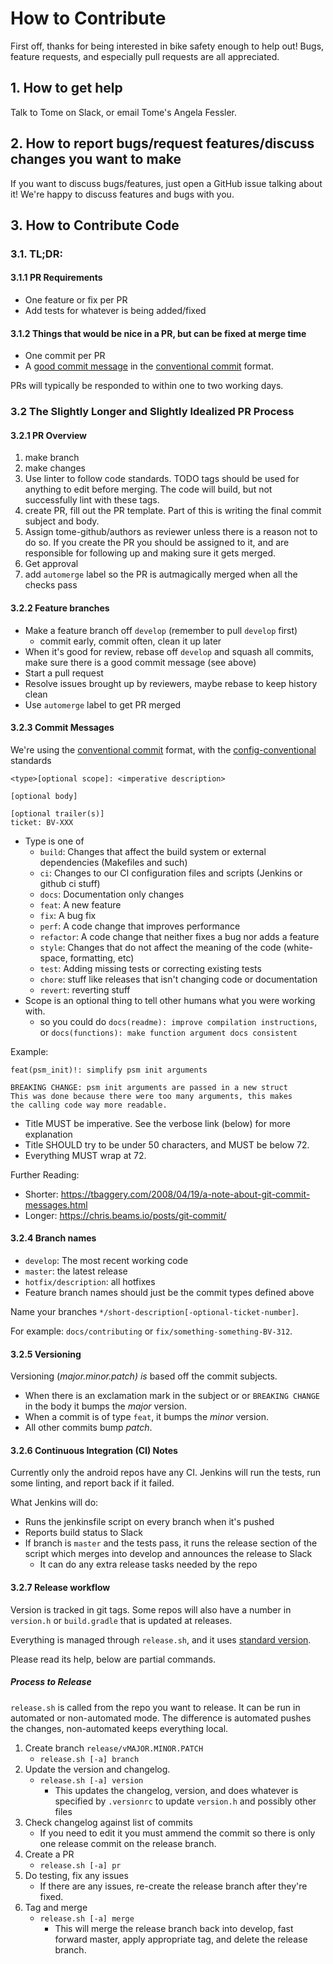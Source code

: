 # How to Contribute

First off, thanks for being interested in bike safety enough to help out!
Bugs, feature requests, and especially pull requests are all appreciated.

## 1. How to get help
Talk to Tome on Slack, or email Tome's Angela Fessler.

## 2. How to report bugs/request features/discuss changes you want to make
If you want to discuss bugs/features, just open a GitHub issue talking about it!
We're happy to discuss features and bugs with you.


## 3. How to Contribute Code
### 3.1. TL;DR:
#### 3.1.1 PR Requirements
  * One feature or fix per PR
  * Add tests for whatever is being added/fixed
#### 3.1.2 Things that would be nice in a PR, but can be fixed at merge time
  * One commit per PR
  * A [good commit message][tpope-commit] in the
    [conventional commit][conventional-commit] format.

PRs will typically be responded to within one to two working days.

[conventional-commit]: https://www.conventionalcommits.org/en/v1.0.0/
[tpope-commit]: https://tbaggery.com/2008/04/19/a-note-about-git-commit-messages.html


### 3.2 The Slightly Longer and Slightly Idealized PR Process


#### 3.2.1 PR Overview
1. make branch
2. make changes
3. Use linter to follow code standards. TODO tags should be used for anything to edit before merging. The code will build,
   but not successfully lint with these tags.
4. create PR, fill out the PR template.
   Part of this is writing the final commit subject and body.
5. Assign tome-github/authors as reviewer unless there is a reason not to do so.
   If you create the PR you should be assigned to it, and are responsible for following up and making sure it gets merged.
6. Get approval
7. add `automerge` label so the PR is autmagically merged when all the checks pass

#### 3.2.2 Feature branches
  * Make a feature branch off `develop` (remember to pull `develop` first)
      * commit early, commit often, clean it up later
  * When it's good for review, rebase off `develop` and squash all commits, make
    sure there is a good commit message (see above)
  * Start a pull request
  * Resolve issues brought up by reviewers, maybe rebase to keep history clean
  * Use `automerge` label to get PR merged


#### 3.2.3 Commit Messages
We're using the [conventional commit][conventional-commit] format, with the
[config-conventional][config-conventional] standards
```
<type>[optional scope]: <imperative description>

[optional body]

[optional trailer(s)]
ticket: BV-XXX
```
* Type is one of
  * `build`: Changes that affect the build system or external dependencies (Makefiles and such)
  * `ci`: Changes to our CI configuration files and scripts (Jenkins or github ci stuff)
  * `docs`: Documentation only changes
  * `feat`: A new feature
  * `fix`: A bug fix
  * `perf`: A code change that improves performance
  * `refactor`: A code change that neither fixes a bug nor adds a feature
  * `style`: Changes that do not affect the meaning of the code (white-space, formatting, etc)
  * `test`: Adding missing tests or correcting existing tests
  * `chore`: stuff like releases that isn't changing code or documentation
  * `revert`: reverting stuff
* Scope is an optional thing to tell other humans what you were working with.
  * so you could do `docs(readme): improve compilation instructions`, or
    `docs(functions): make function argument docs consistent`


Example:
```
feat(psm_init)!: simplify psm init arguments

BREAKING CHANGE: psm init arguments are passed in a new struct
This was done because there were too many arguments, this makes
the calling code way more readable.
```

  * Title MUST be imperative. See the verbose link (below) for more explanation
  * Title SHOULD try to be under 50 characters, and MUST be below 72.
  * Everything MUST wrap at 72.

Further Reading:
  * Shorter: https://tbaggery.com/2008/04/19/a-note-about-git-commit-messages.html
  * Longer: https://chris.beams.io/posts/git-commit/

[conventional-commit]: https://www.conventionalcommits.org/en/v1.0.0/
[config-conventional]: https://github.com/conventional-changelog/commitlint/tree/master/%40commitlint/config-conventional


#### 3.2.4 Branch names
  * `develop`: The most recent working code
  * `master`: the latest release
  * `hotfix/description`: all hotfixes
  * Feature branch names should just be the commit types defined above

Name your branches `*/short-description[-optional-ticket-number]`.

For example: `docs/contributing` or `fix/something-something-BV-312`.

#### 3.2.5 Versioning
Versioning (*major.minor.patch) is* based off the commit subjects.
  * When there is an exclamation mark in the subject or or `BREAKING CHANGE` in
    the body it bumps the *major* version.
  * When a commit is of type `feat`, it bumps the *minor* version.
  * All other commits bump *patch*.

#### 3.2.6 Continuous Integration (CI) Notes

Currently only the android repos have any CI.
Jenkins will run the tests, run some linting, and report back if it failed.

What Jenkins will do:
  * Runs the jenkinsfile script on every branch when it's pushed
  * Reports build status to Slack
  * If branch is `master` and the tests pass, it runs the release section of the
    script which merges into develop and announces the release to Slack
      * It can do any extra release tasks needed by the repo

#### 3.2.7 Release workflow

Version is tracked in git tags.
Some repos will also have a number in `version.h` or `build.gradle` that is updated at releases.

Everything is managed through `release.sh`, and it uses [standard version][standard-version].

Please read its help, below are partial commands.

##### Process to Release
`release.sh` is called from the repo you want to release.
It can be run in automated or non-automated mode.
The difference is automated pushes the changes, non-automated keeps everything local.

  1. Create branch `release/vMAJOR.MINOR.PATCH`
     * `release.sh [-a] branch`
  2. Update the version and changelog.
     * `release.sh [-a] version`
       * This updates the changelog, version, and does whatever is specified by
       `.versionrc` to update `version.h` and possibly other files
  3. Check changelog against list of commits
     * If you need to edit it you must ammend the commit so there is only one release commit on the release branch.
  3. Create a PR
     * `release.sh [-a] pr`
  2. Do testing, fix any issues
     *  If there are any issues, re-create the release branch after they're fixed.
  3. Tag and merge
     * `release.sh [-a] merge`
       * This will merge the release branch back into develop, fast forward
       master, apply appropriate tag, and delete the release branch.


[standard-version]: https://github.com/conventional-changelog/standard-version
